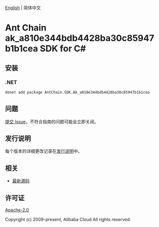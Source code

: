 [English](README.md) | 简体中文

# Ant Chain ak_a810e344bdb4428ba30c85947b1b1cea SDK for C#

## 安装

### .NET

```bash
donet add package AntChain.SDK.Ak_a810e344bdb4428ba30c85947b1b1cea
```

## 问题

[提交 Issue](https://github.com/alipay/antchain-openapi-prod-sdk/issues/new)，不符合指南的问题可能会立即关闭。

## 发行说明

每个版本的详细更改记录在[发行说明](./ChangeLog.txt)中。

## 相关

* [最新源码](https://github.com/antchain-openapi-prod-sdk)

## 许可证

[Apache-2.0](http://www.apache.org/licenses/LICENSE-2.0)

Copyright (c) 2009-present, Alibaba Cloud All rights reserved.
